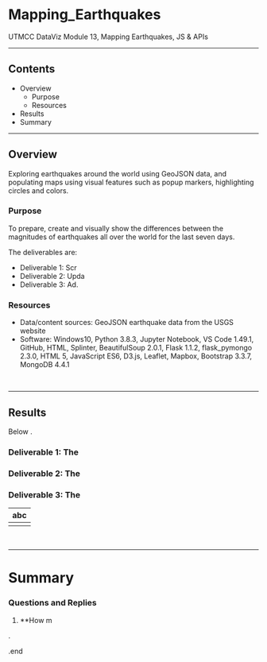 # Mapping_Earthquakes
UTMCC DataViz Module 13, Mapping Earthquakes, JS &amp; APIs

---

## Contents 
  * Overview
    - Purpose
    - Resources
  * Results
  * Summary
 

---  

## Overview 
  
  Exploring earthquakes around the world using GeoJSON data, and populating maps using visual features such as popup markers, highlighting circles and colors. 

   ### Purpose
   To prepare, create and visually show the differences between the magnitudes of earthquakes all over the world for the last seven days.
  
   The deliverables are: 
   - Deliverable 1: Scr
   - Deliverable 2: Upda
   - Deliverable 3: Ad.
  
   
  
   ### Resources
  * Data/content sources: GeoJSON earthquake data from the USGS website
  * Software: Windows10, Python 3.8.3, Jupyter Notebook, VS Code 1.49.1, GitHub, HTML, Splinter, BeautifulSoup 2.0.1, Flask 1.1.2, flask_pymongo 2.3.0, HTML 5, JavaScript ES6, D3.js, Leaflet, Mapbox, Bootstrap 3.3.7, MongoDB 4.4.1 
  
<br>

--- 

## Results

   Below . 

### Deliverable 1: The

### Deliverable 2: The 

### Deliverable 3: The 




 
   | **abc** |
   | :---: |
   | ![]() |




<br>

---

# Summary

### Questions and Replies 
  1. **How m






.

.end

